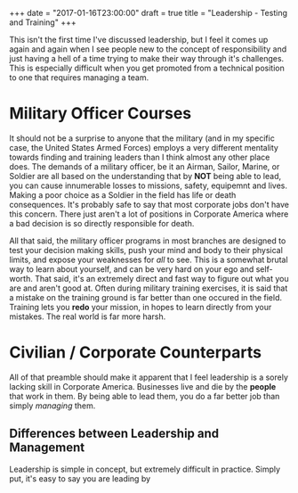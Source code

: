 +++
date = "2017-01-16T23:00:00"
draft = true
title = "Leadership - Testing and Training"
+++

This isn't the first time I've discussed leadership, but I feel it comes up
again and again when I see people new to the concept of responsibility and just
having a hell of a time trying to make their way through it's challenges.  This
is especially difficult when you get promoted from a technical position to one
that requires managing a team.

# Military Officer Courses

It should not be a surprise to anyone that the military (and in my specific
case, the United States Armed Forces) employs a very different mentality towards
finding and training leaders than I think almost any other place does.  The
demands of a military officer, be it an Airman, Sailor, Marine, or Soldier are
all based on the understanding that by **NOT** being able to lead, you can cause
innumerable losses to missions, safety, equipemnt and lives.  Making a poor
choice as a Soldier in the field has life or death consequences.  It's probably
safe to say that most corporate jobs don't have this concern.  There just aren't
a lot of positions in Corporate America where a bad decision is so directly
responsible for death.

All that said, the military officer programs in most branches are designed to
test your decision making skills, push your mind and body to their physical
limits, and expose your weaknesses for _all_ to see.  This is a somewhat brutal
way to learn about yourself, and can be very hard on your ego and self-worth.
That said, it's an extremely direct and fast way to figure out what you are and
aren't good at.  Often during military training exercises, it is said that a mistake on the
training ground is far better than one occured in the field.  Training lets you **redo**
your mission, in hopes to learn directly from your mistakes.  The real world is far more harsh.

# Civilian / Corporate Counterparts

All of that preamble should make it apparent that I feel leadership is a sorely
lacking skill in Corporate America.  Businesses live and die by the **people**
that work in them. By being able to lead them, you do a far better job
than simply *managing* them.

## Differences between Leadership and Management

Leadership is simple in concept, but extremely difficult in practice.  Simply put, it's
easy to say you are leading by
